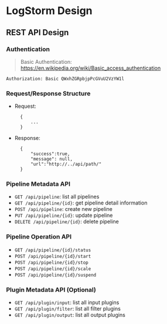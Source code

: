 # LogStorm Design


## REST API Design

### Authentication
> Basic Authentication: https://en.wikipedia.org/wiki/Basic_access_authentication
	
	Authorization: Basic QWxhZGRpbjpPcGVuU2VzYW1l
        	
### Request/Response Structure
* Request:
	
	    {
		    ...
	    }

* Response:
	
	    {
		    "success":true,
		    "message": null,
		    "url":"http://../api/path/"
	    }

### Pipeline Metadata API
* `GET /api/pipeline`: list all pipelines
* `GET /api/pipeline/{id}`: get pipeline detail information
* `POST /api/pipeline`: create new pipeline 
* `PUT /api/pipeline/{id}`: update pipeline
* `DELETE /api/pipeline/{id}`: delete pipeline

### Pipeline Operation API
* `GET /api/pipeline/{id}/status`
* `POST /api/pipeline/{id}/start`
* `POST /api/pipeline/{id}/stop`
* `POST /api/pipeline/{id}/scale`
* `POST /api/pipeline/{id}/suspend`

### Plugin Metadata API (Optional)
* `GET /api/plugin/input`: list all input plugins
* `GET /api/plugin/filter`: list all filter plugins
* `GET /api/plugin/output`: list all output plugins
